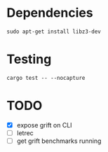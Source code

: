 
# Dependencies

```
sudo apt-get install libz3-dev
```

# Testing

```
cargo test -- --nocapture
```

# TODO

- [x] expose grift on CLI
- [ ] letrec
- [ ] get grift benchmarks running
